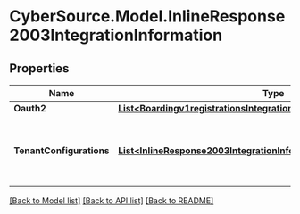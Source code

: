 # CyberSource.Model.InlineResponse2003IntegrationInformation
## Properties

Name | Type | Description | Notes
------------ | ------------- | ------------- | -------------
**Oauth2** | [**List&lt;Boardingv1registrationsIntegrationInformationOauth2&gt;**](Boardingv1registrationsIntegrationInformationOauth2.md) |  | [optional] 
**TenantConfigurations** | [**List&lt;InlineResponse2003IntegrationInformationTenantConfigurations&gt;**](InlineResponse2003IntegrationInformationTenantConfigurations.md) | tenantConfigurations is an array of objects that includes the tenant information this merchant is associated with. | [optional] 

[[Back to Model list]](../README.md#documentation-for-models) [[Back to API list]](../README.md#documentation-for-api-endpoints) [[Back to README]](../README.md)

